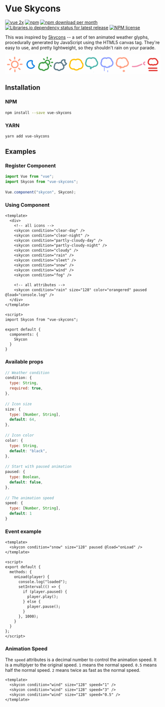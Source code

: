 # Vue Skycons

[![vue 2x](https://img.shields.io/badge/vuejs-2.x-brightgreen.svg)](https://vuejs.org/)
[![npm](https://img.shields.io/npm/v/vue-skycons)](http://npmjs.com/package/vue-skycons)
[![npm download per month](https://img.shields.io/npm/dm/vue-skycons)](http://npmjs.com/package/vue-skycons)
[![Libraries.io dependency status for latest release](https://img.shields.io/librariesio/release/npm/vue-skycons?color=red)](https://raw.githubusercontent.com/dipu-bd/vue-skycons/master/package.json)
[![NPM license](https://img.shields.io/npm/l/vue-skycons?color=blueviolet)](https://raw.githubusercontent.com/dipu-bd/vue-skycons/master/LICENSE)

This was inspired by [Skycons](https://github.com/darkskyapp/skycons) -- a set of ten animated weather glyphs, procedurally generated by JavaScript using the HTML5 canvas tag. They're easy to use, and pretty lightweight, so they shouldn't rain on your parade.

![icons.gif](https://raw.githubusercontent.com/dipu-bd/vue-skycons/master/images/icons.gif)

## Installation

### NPM

```sh
npm install --save vue-skycons
```

### YARN

```sh
yarn add vue-skycons
```

## Examples

### Register Component

```js
import Vue from "vue";
import Skycon from "vue-skycons";

Vue.component("skycon", Skycon);
```

### Using Component

```vue
<template>
  <div>
    <!-- all icons -->
    <skycon condition="clear-day" />
    <skycon condition="clear-night" />
    <skycon condition="partly-cloudy-day" />
    <skycon condition="partly-cloudy-night" />
    <skycon condition="cloudy" />
    <skycon condition="rain" />
    <skycon condition="sleet" />
    <skycon condition="snow" />
    <skycon condition="wind" />
    <skycon condition="fog" />

    <!-- all attributes -->
    <skycon condition="rain" size="128" color="orangered" paused @load="console.log" />
  </div>
</template>

<script>
import Skycon from "vue-skycons";

export default {
  components: {
    Skycon
  }
}
```

### Available props

```js
// Weather condition
condition: {
  type: String,
  required: true,
},

// Icon size
size: {
  type: [Number, String],
  default: 64,
},

// Icon color
color: {
  type: String,
  default: "black",
},

// Start with paused animation
paused: {
  type: Boolean,
  default: false,
},

// The animation speed
speed: {
  type: [Number, String],
  default: 1
}
```

### Event example

```vue
<template>
  <skycon condition="snow" size="128" paused @load="onLoad" />
</template>

<script>
export default {
  methods: {
    onLoad(player) {
      console.log("loaded");
      setInterval(() => {
        if (player.paused) {
          player.play();
        } else {
          player.pause();
        }
      }, 1000);
    }
  }
};
</script>
```

### Animation Speed

The `speed` attributes is a decimal number to control the animation speed. It is a multiplyer to the original speed. `1` means the normal speed. `0.5` means half the normal speed. `2` means twice as fast as the normal speed.

```vue
<template>
  <skycon condition="wind" size="128" speed="1" />
  <skycon condition="wind" size="128" speed="3" />
  <skycon condition="wind" size="128" speed="0.5" />
</template>
```
